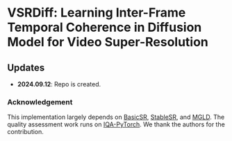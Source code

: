 # VSRDiff: Learning Inter-Frame Temporal Coherence in Diffusion Model for Video Super-Resolution

## Updates
- **2024.09.12**: Repo is created.

### Acknowledgement
This implementation largely depends on [BasicSR](https://github.com/XPixelGroup/BasicSR), [StableSR](https://github.com/IceClear/StableSR), and [MGLD](https://github.com/IanYeung/MGLD-VSR). The quality assessment work runs on [IQA-PyTorch](https://github.com/chaofengc/IQA-PyTorch). We thank the authors for the contribution.

